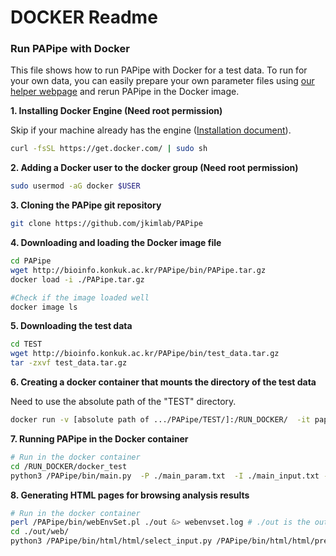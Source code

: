 # DOCKER Readme

### Run PAPipe with Docker

This file shows how to run PAPipe with Docker for a test data. To run for your own data, you can easily prepare your own parameter files using [our helper webpage](http://bioinfo.konkuk.ac.kr/PAPipe/parameter_builder/) and rerun PAPipe in the Docker image.  

**1. Installing Docker Engine (Need root permission)**

Skip if your machine already has the engine ([Installation document](https://docs.docker.com/engine/install/)). 

```bash
curl -fsSL https://get.docker.com/ | sudo sh
```

**2. Adding a Docker user to the docker group (Need root permission)**

```bash
sudo usermod -aG docker $USER 	
```

**3. Cloning the PAPipe git repository**

```bash
git clone https://github.com/jkimlab/PAPipe
```

**4. Downloading and loading the Docker image file** 

```bash
cd PAPipe
wget http://bioinfo.konkuk.ac.kr/PAPipe/bin/PAPipe.tar.gz
docker load -i ./PAPipe.tar.gz

#Check if the image loaded well 
docker image ls 
```

**5. Downloading the test data** 

```bash
cd TEST
wget http://bioinfo.konkuk.ac.kr/PAPipe/bin/test_data.tar.gz
tar -zxvf test_data.tar.gz
```

**6. Creating a docker container that mounts the directory of the test data** 

Need to use the absolute path of the "TEST" directory.

```bash
docker run -v [absolute path of .../PAPipe/TEST/]:/RUN_DOCKER/  -it pap_docker:latest
```

**7. Running PAPipe in the Docker container** 

```bash
# Run in the docker container
cd /RUN_DOCKER/docker_test
python3 /PAPipe/bin/main.py  -P ./main_param.txt  -I ./main_input.txt -A ./main_sample.txt &> ./log
```

**8. Generating HTML pages for browsing analysis results** 

```bash
# Run in the docker container
perl /PAPipe/bin/webEnvSet.pl ./out &> webenvset.log # ./out is the output directory created by running PAPipe
cd ./out/web/
python3 /PAPipe/bin/html/html/select_input.py /PAPipe/bin/html/html/pre_index.html &> ./webgen.log
```
